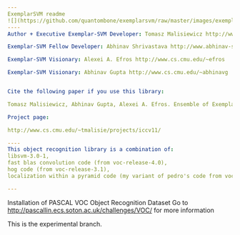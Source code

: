 ```yaml
---
ExemplarSVM readme
![](https://github.com/quantombone/exemplarsvm/raw/master/images/exemplar_classifiers-small_n.png)
---- 
Author + Executive Exemplar-SVM Developer: Tomasz Malisiewicz http://www.cs.cmu.edu/~tmalisie/

Exemplar-SVM Fellow Developer: Abhinav Shrivastava http://www.abhinav-shrivastava.info/

Exemplar-SVM Visionary: Alexei A. Efros http://www.cs.cmu.edu/~efros

Exemplar-SVM Visionary: Abhinav Gupta http://www.cs.cmu.edu/~abhinavg


Cite the following paper if you use this library:

Tomasz Malisiewicz, Abhinav Gupta, Alexei A. Efros. Ensemble of Exemplar-SVMs for Object Detection and Beyond. In ICCV 2011.

Project page:

http://www.cs.cmu.edu/~tmalisie/projects/iccv11/

----
This object recognition library is a combination of:
libsvm-3.0-1,
fast blas convolution code (from voc-release-4.0), 
hog code (from voc-release-3.1), 
localization within a pyramid code (my variant of pedro's code from voc-release-3.1),

---
```

Installation of PASCAL VOC Object Recognition Dataset
Go to http://pascallin.ecs.soton.ac.uk/challenges/VOC/ for more information

This is the experimental branch.